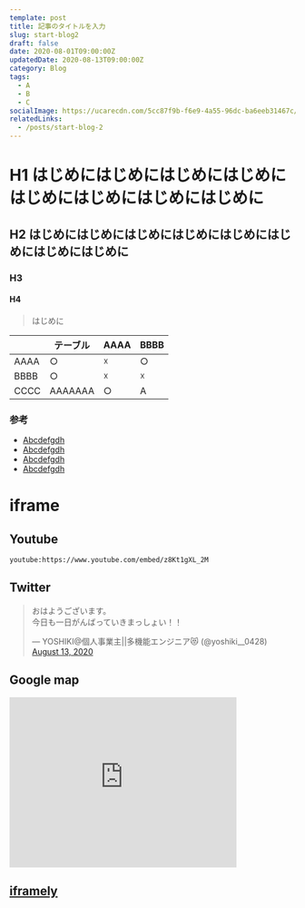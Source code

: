 ```yaml
---
template: post
title: 記事のタイトルを入力
slug: start-blog2
draft: false
date: 2020-08-01T09:00:00Z
updatedDate: 2020-08-13T09:00:00Z
category: Blog
tags:
  - A
  - B
  - C
socialImage: https://ucarecdn.com/5cc87f9b-f6e9-4a55-96dc-ba6eeb31467c/
relatedLinks:
  - /posts/start-blog-2
---
```


# H1 はじめにはじめにはじめにはじめにはじめにはじめにはじめにはじめに
## H2 はじめにはじめにはじめにはじめにはじめにはじめにはじめにはじめに
### H3 
#### H4 

> はじめに

|  | テーブル | AAAA | BBBB |
| --- | --- | --- | --- |
| AAAA | ○ | ☓ | ○ |
| BBBB | ○ | ☓ | ☓ |
| CCCC | AAAAAAA | ○ | A |

### 参考

- [Abcdefgdh](https://example.com)
- [Abcdefgdh](https://example.com)
- [Abcdefgdh](https://example.com)
- [Abcdefgdh](https://example.com)

# iframe
## Youtube

`youtube:https://www.youtube.com/embed/z8Kt1gXL_2M`

## Twitter

<blockquote class="twitter-tweet"><p lang="ja" dir="ltr">おはようございます。<br>今日も一日がんばっていきまっしょい！！</p>&mdash; YOSHIKI@個人事業主||多機能エンジニア😻 (@yoshiki__0428) <a href="https://twitter.com/yoshiki__0428/status/1293726922195664896?ref_src=twsrc%5Etfw">August 13, 2020</a></blockquote> 

## Google map

<iframe src="https://www.google.com/maps/embed?pb=!1m18!1m12!1m3!1d3245.644568015584!2d139.71388441524954!3d35.562479380222136!2m3!1f0!2f0!3f0!3m2!1i1024!2i768!4f13.1!3m3!1m2!1s0x6018605c7d36112d%3A0x7917a5db91f2f193!2z6JKy55Sw6aeF!5e0!3m2!1sja!2sjp!4v1597333241156!5m2!1sja!2sjp" width="400" height="300" frameborder="0" style="border:0;" allowfullscreen="" aria-hidden="false" tabindex="0"></iframe>

## [iframely](https://iframely.com/)

<div class="iframely-embed"><div class="iframely-responsive" style="height: 140px; padding-bottom: 0;"><a href="https://tech-blog.yoshikiohashi.dev/" data-iframely-url="//cdn.iframe.ly/api/iframe?url=https%3A%2F%2Ftech-blog.yoshikiohashi.dev%2F&amp;key=4672f5d28011347a2549354aa5d0123d"></a></div></div><script async src="//cdn.iframe.ly/embed.js" charset="utf-8"></script>
